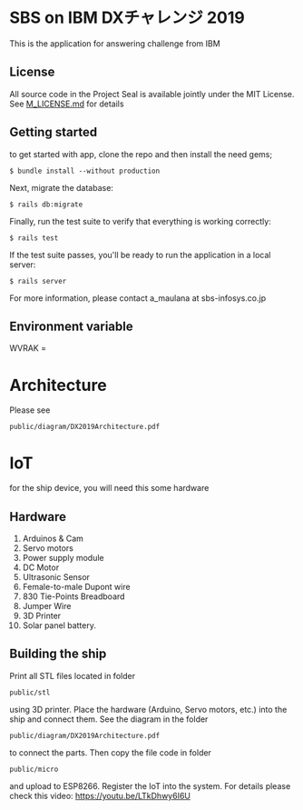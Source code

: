# SBS on IBM DXチャレンジ 2019

This is the application for answering challenge from IBM

## License

All source code in the Project Seal is available jointly under the MIT License. See [M_LICENSE.md](M_LICENSE.md) for details

## Getting started

to get started with app, clone the repo and then install the need gems;

```
$ bundle install --without production
```

Next, migrate the database:

```
$ rails db:migrate
```

Finally, run the test suite to verify that everything is working correctly:

```
$ rails test
```

If the test suite passes, you'll be ready to run the application in a local server:

```
$ rails server
```

For more information, please contact a_maulana at sbs-infosys.co.jp

## Environment variable

WVRAK = <Watson Visual Recognition API Key>

# Architecture
Please see
```
public/diagram/DX2019Architecture.pdf
```

# IoT

for the ship device, you will need this some hardware


## Hardware

1. Arduinos & Cam
2. Servo motors
3. Power supply module
4. DC Motor
5. Ultrasonic Sensor
6. Female-to-male Dupont wire
7. 830 Tie-Points Breadboard
8. Jumper Wire
9. 3D Printer
10. Solar panel battery.

## Building the ship

Print all STL files located in folder
```
public/stl
```
using 3D printer.
Place the hardware (Arduino, Servo motors, etc.) into the ship and connect them.
See the diagram in the folder
```
public/diagram/DX2019Architecture.pdf
```
to connect the parts.
Then copy the file code in folder
```
public/micro
```
and upload to  ESP8266.
Register the IoT into the system.
For details please check this video:
https://youtu.be/LTkDhwy6I6U
